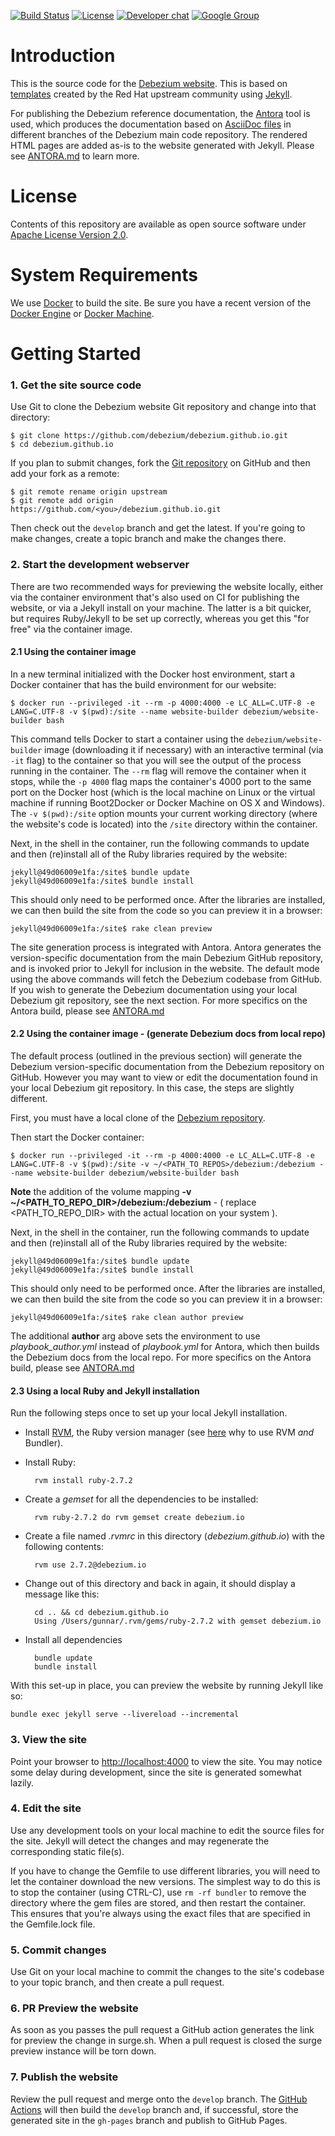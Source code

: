 [![Build Status](https://github.com/debezium/debezium.github.io/actions/workflows/gh-pages-deployment.yml/badge.svg?branch=develop)](https://github.com/debezium/debezium.github.io/actions/workflows/gh-pages-deployment.yml)
[![License](http://img.shields.io/:license-apache%202.0-brightgreen.svg)](http://www.apache.org/licenses/LICENSE-2.0.html)
[![Developer chat](https://img.shields.io/badge/chat-devs-brightgreen.svg)](https://debezium.zulipchat.com/#narrow/stream/302533-dev)
[![Google Group](https://img.shields.io/:mailing%20list-debezium-brightgreen.svg)](https://groups.google.com/forum/#!forum/debezium)

# Introduction

This is the source code for the [Debezium website](https://debezium.io/). This is based on [templates](https://github.com/rhmwes/community-theme) created by the Red Hat upstream community using [Jekyll](https://jekyllrb.com/).

For publishing the Debezium reference documentation, the [Antora](https://antora.org/) tool is used,
which produces the documentation based on [AsciiDoc files](https://github.com/debezium/debezium/tree/main/documentation) in different branches of the Debezium main code repository.
The rendered HTML pages are added as-is to the website generated with Jekyll.
Please see [ANTORA.md](./ANTORA.md) to learn more.

# License

Contents of this repository are available as open source software under [Apache License Version 2.0](./LICENSE.txt).

# System Requirements

We use [Docker](http://docker.com) to build the site. Be sure you have a recent version of the [Docker Engine](http://docs.docker.com/engine/installation/) or [Docker Machine](http://docs.docker.com/toolbox).

# Getting Started

### 1. Get the site source code

Use Git to clone the Debezium website Git repository and change into that directory:

    $ git clone https://github.com/debezium/debezium.github.io.git
    $ cd debezium.github.io

If you plan to submit changes, fork the [Git repository](http://github.com/debezium/debezium.github.io) on GitHub and then add your fork as a remote:

    $ git remote rename origin upstream
    $ git remote add origin https://github.com/<you>/debezium.github.io.git

Then check out the `develop` branch and get the latest. If you're going to make changes, create a topic branch and make the changes there.

### 2. Start the development webserver

There are two recommended ways for previewing the website locally, either via the container environment that's also used on CI for publishing the website, or via a Jekyll install on your machine.
The latter is a bit quicker, but requires Ruby/Jekyll to be set up correctly, whereas you get this "for free" via the container image.

#### 2.1 Using the container image

In a new terminal initialized with the Docker host environment, start a Docker container that has the build environment for our website:

    $ docker run --privileged -it --rm -p 4000:4000 -e LC_ALL=C.UTF-8 -e LANG=C.UTF-8 -v $(pwd):/site --name website-builder debezium/website-builder bash

This command tells Docker to start a container using the `debezium/website-builder` image (downloading it if necessary) with an interactive terminal (via `-it` flag) to the container so that you will see the output of the process running in the container. The `--rm` flag will remove the container when it stops, while the `-p 4000` flag maps the container's 4000 port to the same port on the Docker host (which is the local machine on Linux or the virtual machine if running Boot2Docker or Docker Machine on OS X and Windows). The `-v $(pwd):/site` option mounts your current working directory (where the website's code is located) into the `/site` directory within the container.

Next, in the shell in the container, run the following commands to update and then (re)install all of the Ruby libraries required by the website:

    jekyll@49d06009e1fa:/site$ bundle update
    jekyll@49d06009e1fa:/site$ bundle install

This should only need to be performed once. After the libraries are installed, we can then build the site from the code so you can preview it in a browser:

    jekyll@49d06009e1fa:/site$ rake clean preview
    
The site generation process is integrated with Antora.  Antora generates the version-specific documentation from the main Debezium GitHub repository, and is invoked prior to Jekyll for inclusion in the website.  The default mode using the above commands will fetch the Debezium codebase from GitHub.  If you wish to generate the Debezium documentation using your local Debezium git repository, see the next section. For more specifics on the Antora build, please see [ANTORA.md](./ANTORA.md)

#### 2.2 Using the container image - (generate Debezium docs from local repo)

The default process (outlined in the previous section) will generate the Debezium version-specific documentation from the Debezium repository on GitHub.  However you may want to view or edit the documentation found in your local Debezium git repository.  In this case, the steps are slightly different.

First, you must have a local clone of the [Debezium repository](https://github.com/debezium/debezium).

Then start the Docker container:

    $ docker run --privileged -it --rm -p 4000:4000 -e LC_ALL=C.UTF-8 -e LANG=C.UTF-8 -v $(pwd):/site -v ~/<PATH_TO_REPOS>/debezium:/debezium --name website-builder debezium/website-builder bash

**Note** the addition of the volume mapping **-v ~/<PATH_TO_REPO_DIR>/debezium:/debezium**  -  ( replace <PATH_TO_REPO_DIR> with the actual location on your system ).

Next, in the shell in the container, run the following commands to update and then (re)install all of the Ruby libraries required by the website:

    jekyll@49d06009e1fa:/site$ bundle update
    jekyll@49d06009e1fa:/site$ bundle install

This should only need to be performed once. After the libraries are installed, we can then build the site from the code so you can preview it in a browser:

    jekyll@49d06009e1fa:/site$ rake clean author preview

The additional **author** arg above sets the environment to use *playbook_author.yml* instead of *playbook.yml* for Antora, which then builds the Debezium docs from the local repo. For more specifics on the Antora build, please see [ANTORA.md](./ANTORA.md)

#### 2.3 Using a local Ruby and Jekyll installation

Run the following steps once to set up your local Jekyll installation.

* Install [RVM](https://rvm.io/), the Ruby version manager
(see [here](http://bootstrap.me.uk/2016/10/07/ruby-rvm-gemsets-and-bundler.html) why to use RVM _and_ Bundler).
* Install Ruby:

        rvm install ruby-2.7.2

* Create a _gemset_ for all the dependencies to be installed:

        rvm ruby-2.7.2 do rvm gemset create debezium.io

* Create a file named _.rvmrc_ in this directory (_debezium.github.io_) with the following contents:

        rvm use 2.7.2@debezium.io

* Change out of this directory and back in again, it should display a message like this:

        cd .. && cd debezium.github.io
        Using /Users/gunnar/.rvm/gems/ruby-2.7.2 with gemset debezium.io

* Install all dependencies

        bundle update
        bundle install

With this set-up in place, you can preview the website by running Jekyll like so:

    bundle exec jekyll serve --livereload --incremental

### 3. View the site

Point your browser to [http://localhost:4000](http://localhost:4000) to view the site. You may notice some delay during development, since the site is generated somewhat lazily.

### 4. Edit the site

Use any development tools on your local machine to edit the source files for the site.
Jekyll will detect the changes and may regenerate the corresponding static file(s).

If you have to change the Gemfile to use different libraries, you will need to let the container download the new versions. The simplest way to do this is to stop the container (using CTRL-C), use `rm -rf bundler` to remove the directory where the gem files are stored, and then restart the container. This ensures that you're always using the exact files that are specified in the Gemfile.lock file.

### 5. Commit changes

Use Git on your local machine to commit the changes to the site's codebase to your topic branch, and then create a pull request.


### 6. PR Preview the website

As soon as you passes the pull request a GitHub action generates the link for preview the change in surge.sh. When a pull request is closed the surge preview instance will be torn down.
### 7. Publish the website

Review the pull request and merge onto the `develop` branch. The [GitHub Actions](https://github.com/features/actions) will then build the `develop` branch and, if successful, store the generated site in the `gh-pages` branch and publish to GitHub Pages.
